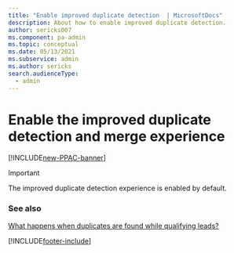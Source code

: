 ```yaml
---
title: "Enable improved duplicate detection  | MicrosoftDocs"
description: About how to enable improved duplicate detection.
author: sericks007
ms.component: pa-admin
ms.topic: conceptual
ms.date: 05/13/2021
ms.subservice: admin
ms.author: sericks
search.audienceType: 
  - admin
---
```


# Enable the improved duplicate detection and merge experience 

[!INCLUDE[new-PPAC-banner](~/includes/new-PPAC-banner.md)]

> [!IMPORTANT]
> The improved duplicate detection experience is enabled by default.

### See also
[What happens when duplicates are found while qualifying leads?](/dynamics365/sales-enterprise/qualify-lead-convert-opportunity-sales#what-happens-when-duplicates-are-found-while-qualifying-leads)



[!INCLUDE[footer-include](../includes/footer-banner.md)]
